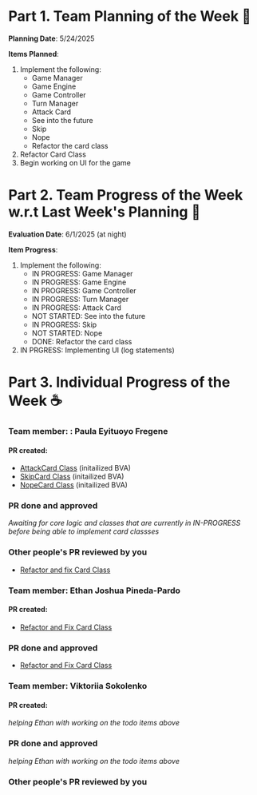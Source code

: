 # Part 1. Team Planning of the Week :ledger:
**Planning Date**: 5/24/2025

**Items Planned**:
1. Implement the following:
    * Game Manager
    * Game Engine
    * Game Controller
    * Turn Manager
    * Attack Card
    * See into the future
    * Skip
    * Nope
    * Refactor the card class
2. Refactor Card Class
4. Begin working on UI for the game

# Part 2. Team Progress of the Week w.r.t Last Week's Planning :green_book:
**Evaluation Date**: 6/1/2025 (at night)

**Item Progress**:
1. Implement the following:
    *  IN PROGRESS: Game Manager
    *  IN PROGRESS: Game Engine
    *  IN PROGRESS: Game Controller
    *  IN PROGRESS: Turn Manager
    *  IN PROGRESS: Attack Card
    *  NOT STARTED: See into the future
    *  IN PROGRESS: Skip
    *  NOT STARTED: Nope
    *  DONE: Refactor the card class
2. IN PRGRESS: Implementing UI (log statements)

# Part 3. Individual Progress of the Week :coffee:

### Team member: : Paula Eyituoyo Fregene


#### PR created:

- [AttackCard Class](https://github.com/nu-cs-sqe/course-project-20242510-team-05-20242503/pull/50) (initailized BVA)
- [SkipCard Class](https://github.com/nu-cs-sqe/course-project-20242510-team-05-20242503/pull/51) (initailized BVA)
- [NopeCard Class](https://github.com/nu-cs-sqe/course-project-20242510-team-05-20242503/pull/52) (initailized BVA)

### PR done and approved

_Awaiting for core logic and classes that are currently in IN-PROGRESS before being able to implement card classses_


### Other people's PR reviewed by you
- [Refactor and fix Card Class](https://github.com/nu-cs-sqe/course-project-20242510-team-05-20242503/pull/48)


### Team member: Ethan Joshua Pineda-Pardo
#### PR created:

- [Refactor and Fix Card Class](https://github.com/nu-cs-sqe/course-project-20242510-team-05-20242503/pull/48)

### PR done and approved

- [Refactor and Fix Card Class](https://github.com/nu-cs-sqe/course-project-20242510-team-05-20242503/pull/48)



### Team member: Viktoriia Sokolenko
#### PR created:

_helping Ethan with working on the todo items above_

### PR done and approved

_helping Ethan with working on the todo items above_

### Other people's PR reviewed by you
